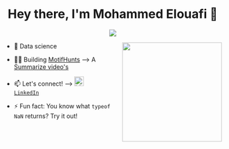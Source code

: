 <h1 align="center">Hey there, I'm Mohammed Elouafi 👋</h1>

<p align="center">
<img src="https://komarev.com/ghpvc/?username=MariusBongarts&label=Profile+Views" />
</p>

<img align='right' src="https://media.giphy.com/media/M9gbBd9nbDrOTu1Mqx/giphy.gif" width="230">

- 💼 Data science

- 👨‍💻 Building <a href="#" target="_blank" style="color: inherit">MotifHunts</a> --> A <a href="#" target="_blank" style="color: inherit">Summarize video's </a>


- 📫 Let's connect! --> <code><a href="[https://www.linkedin.com/in/marius-bongarts-6b3638171/](https://www.linkedin.com/in/mohammed-el-ouafi-5500211b3/)" target="_blank" title="LinkedIn Profile"><img alt="LinkedIn Logo" width="22" src="https://seeklogo.com/images/L/linkedin-icon-logo-FBADE03110-seeklogo.com.png"> LinkedIn</a></code>


- ⚡ Fun fact: You know what `typeof NaN` returns? Try it out!
